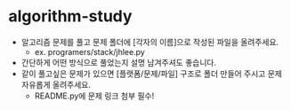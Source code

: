 # algorithm-study

* 알고리즘 문제를 풀고 문제 폴더에 [각자의 이름]으로 작성된 파일을 올려주세요.
  * ex. programers/stack/jhlee.py
* 간단하게 어떤 방식으로 풀었는지 설명 남겨주셔도 좋습니다.
* 같이 풀고싶은 문제가 있으면 [플랫폼/문제/파일] 구조로 폴더 만들어 주시고 문제 자유롭게 올려주세요.
  * README.py에 문제 링크 첨부 필수! 
